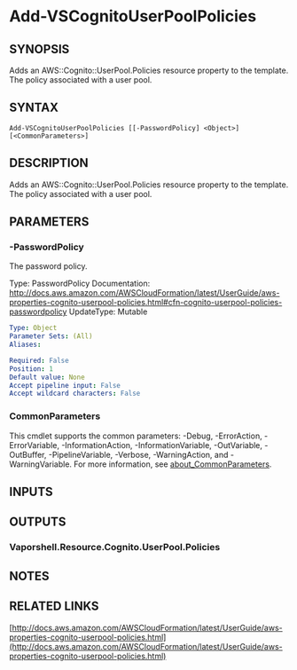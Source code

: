 # Add-VSCognitoUserPoolPolicies

## SYNOPSIS
Adds an AWS::Cognito::UserPool.Policies resource property to the template.
The policy associated with a user pool.

## SYNTAX

```
Add-VSCognitoUserPoolPolicies [[-PasswordPolicy] <Object>] [<CommonParameters>]
```

## DESCRIPTION
Adds an AWS::Cognito::UserPool.Policies resource property to the template.
The policy associated with a user pool.

## PARAMETERS

### -PasswordPolicy
The password policy.

Type: PasswordPolicy
Documentation: http://docs.aws.amazon.com/AWSCloudFormation/latest/UserGuide/aws-properties-cognito-userpool-policies.html#cfn-cognito-userpool-policies-passwordpolicy
UpdateType: Mutable

```yaml
Type: Object
Parameter Sets: (All)
Aliases:

Required: False
Position: 1
Default value: None
Accept pipeline input: False
Accept wildcard characters: False
```

### CommonParameters
This cmdlet supports the common parameters: -Debug, -ErrorAction, -ErrorVariable, -InformationAction, -InformationVariable, -OutVariable, -OutBuffer, -PipelineVariable, -Verbose, -WarningAction, and -WarningVariable. For more information, see [about_CommonParameters](http://go.microsoft.com/fwlink/?LinkID=113216).

## INPUTS

## OUTPUTS

### Vaporshell.Resource.Cognito.UserPool.Policies
## NOTES

## RELATED LINKS

[http://docs.aws.amazon.com/AWSCloudFormation/latest/UserGuide/aws-properties-cognito-userpool-policies.html](http://docs.aws.amazon.com/AWSCloudFormation/latest/UserGuide/aws-properties-cognito-userpool-policies.html)


